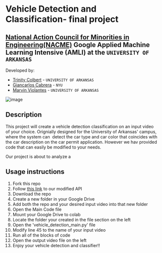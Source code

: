 
<!--
Name of your teams' final project
-->
# Vehicle Detection and Classification- final project
## [National Action Council for Minorities in Engineering(NACME)](https://www.nacme.org) Google Applied Machine Learning Intensive (AMLI) at the `UNIVERSITY OF ARKANSAS`

<!--
List all of the members who developed the project and
link to each members respective GitHub profile
-->
Developed by: 
- [Trinity Colbert](https://github.com/trinitykcolbert) - `UNIVERSITY OF ARKANSAS`
- [Giancarlos Cabrera](https://github.com/giancab25) - `NYU` 
- [Marvin Violantes](https://github.com/marvin-violantes) - `UNIVERSITY OF ARKANSAS`


![image](https://user-images.githubusercontent.com/85461096/127700510-c2f59841-301d-48e6-b2a0-aa2c43935129.png)


## Description
This project will create a vehicle detection classification on an input video of your choice. Orignially designed for the University of Arkansas' campus, where the system can  detect the car type and car color that coincides with the car description on the car permit application. However we hav provided code that can easily be modified to your needs.


<!--
Give a short description on what your project accomplishes and what tools is uses. In addition, you can drop screenshots directly into your README file to add them to your README. Take these from your presentations.
-->
Our project is about to analyze a 
## Usage instructions
<!--
Give details on how to install fork and install your project. You can get all of the python dependencies for your project by typing `pip3 freeze requirements.txt` on the system that runs your project. Add the generated `requirements.txt` to this repo.
-->
1. Fork this repo
2. Follow [this link](https://drive.google.com/drive/folders/1gh4yj9sdASzqTsoTA0ot_uAaBh4k2nAs?usp=sharing) to our modified API
3. Download the repo
4. Create a new folder in your Google Drive
5. Add both the repo and your desired input video into that new folder
6. Open the Main Code file 
7. Mount your Google Drive to colab
8. Locate the folder your created in the file section on the left 
9. Open the 'vehicle_detection_main.py' file
10. Modify line 45 to the name of your input video
11. Run all of the blocks of code
12. Open the output video file on the left
13. Enjoy your vehicle detection and classifier!!




